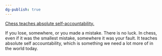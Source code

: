 ```yaml
---
dg-publish: true
---
```


[Chess teaches absolute self-accountability.](https://youtube.com/clip/UgkxdVkp0YY-JgBLtFIIiTCl_HL7HYteMHmB)

If you lose, somewhere, or you made a mistake. There is no luck. In chess, even if it was the smallest mistake, somewhere it was your fault. It teaches absolute self accountability, which is something we need a lot more of in the world today.